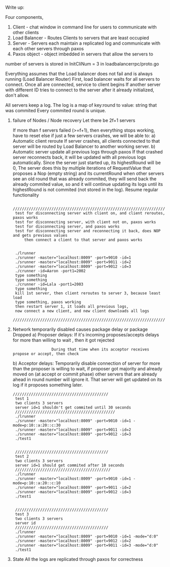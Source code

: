 Write up:

Four components,
1. Client - chat window in command line for users to communicate with other clients
2. Load Balancer - Routes Clients to servers that are least occupied
3. Server - Servers each maintain a replicated log and communicate with each other servers through paxos
4. Paxos object - object imbedded in servers that allow the servers to 


number of servers is stored in InitCliNum = 3 in loadbalancerrpc/proto.go

Everything assumes that the Load balancer does not fail and is always running (Load Balancer Router)
First, load balancer waits for all servers to connect. Once all are connected, service to client begins
If another server with different ID tries to connect to the server after it already initialized, don't allow.

All servers keep a log. The log is a map of key:round to value: string that was commited
Every commited round is unique.

1. failure of Nodes / Node recovery
	Let there be 2f+1 servers

	If more than f servers failed (>=f+1), then everything stops working, have to reset
	else if just a few servers crashes, we will be able to:
		a) Automatic client reroute
			  If server crashes, all clients connected to that server will be routed by Load Balancer to another working server.
		b) Automatic server update all previous logs through paxos
			  If that crashed server reconnects back, it will be updated with all previous logs automatically.
				Since the server just started up, its highestRound will be 0,
				The server does this by multiple iterations of RequestValue that proposes a Nop (empty string) and its currentRound
				when other servers see an old round that was already commited, they will send back the already commited value, so
				and it will continue updating its logs until its highestRound is not commited (not stored in the log).
		Resume regular functionality

		/////////////////////////////////////////////////////////////////////////////////
		test for disconnecting server with client on, and client reroutes, paxos works
		test for disconnecting server, with client not on, paxos works
		test for disconnecting server, and paxos works
		test for disconnecting server and reconnecting it back, does NOP and gets previous values
			then connect a client to that server and paxos works


		./lrunner
		./srunner -master="localhost:8009" -port=9010 -id=1
		./srunner -master="localhost:8009" -port=9011 -id=2
		./srunner -master="localhost:8009" -port=9012 -id=3
		./crunner -id=Aaron -port1=2002
		type something 
		type something
		./crunner -id=Lala -port1=2003
		type something
		kill 1st server, then client reroutes to server 3, because least load
		type something, paxos working
		then restart server 1, it loads all previous logs,
		now connect a new client, and new client downloads all logs
		/////////////////////////////////////////////////////////////////////////////////







2. Network temporarily disabled causes package delay or package Dropped
	a) Proposer delays: 
						If it's incoming proposes/accepts delays for more than willing to wait , then it got rejected
						
						During that time when its acceptor receives propose or accept, then check

	b) Acceptor delays: Temporarily disable connection of server for more than the proposer is willing to wait, if proposer got majority and already moved on (at accept or commit phase)
	   other servers that are already ahead in round number will ignore it. That server will get updated on its log if it proposes something later.


	   //////////////////////////////////////////
		test 1
		two clients 3 servers
		server id=1 shouldn't get commited until 30 seconds
		////////////////////////////////////////////
		./lrunner
		./srunner -master="localhost:8009" -port=9010 -id=1 -mode=p:10::a:20::c:30
		./srunner -master="localhost:8009" -port=9011 -id=2
		./srunner -master="localhost:8009" -port=9012 -id=3
		./test1


		/////////////////////////////////////////
		test 2
		two clients 3 servers
		server id=1 should get commited after 10 seconds
		//////////////////////////////////////////
		./lrunner
		./srunner -master="localhost:8009" -port=9010 -id=1 -mode=p:10::a:20::c:10
		./srunner -master="localhost:8009" -port=9011 -id=2
		./srunner -master="localhost:8009" -port=9012 -id=3
		./test1


		/////////////////////////////////////////
		test 3
		two clients 3 servers
		server id
		/////////////////////////////////////////
		./lrunner
		./srunner -master="localhost:8009" -port=9010 -id=1 -mode="d:0"
		./srunner -master="localhost:8009" -port=9012 -id=2
		./srunner -master="localhost:8009" -port=9011 -id=3 -mode="d:0"
		./test1




3. State 
	All the logs are replicated through paxos for correctness










